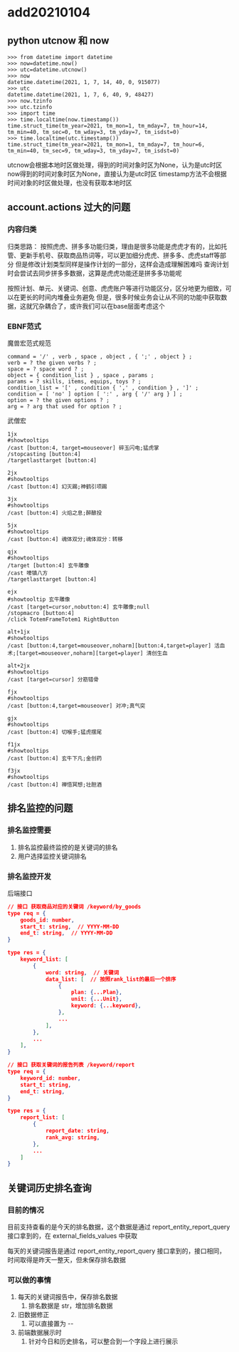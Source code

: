 
# add20210104

## python utcnow 和 now

```
>>> from datetime import datetime
>>> now=datetime.now()
>>> utc=datetime.utcnow()
>>> now
datetime.datetime(2021, 1, 7, 14, 40, 0, 915077)
>>> utc
datetime.datetime(2021, 1, 7, 6, 40, 9, 48427)
>>> now.tzinfo
>>> utc.tzinfo
>>> import time
>>> time.localtime(now.timestamp())
time.struct_time(tm_year=2021, tm_mon=1, tm_mday=7, tm_hour=14, tm_min=40, tm_sec=0, tm_wday=3, tm_yday=7, tm_isdst=0)
>>> time.localtime(utc.timestamp())
time.struct_time(tm_year=2021, tm_mon=1, tm_mday=7, tm_hour=6, tm_min=40, tm_sec=9, tm_wday=3, tm_yday=7, tm_isdst=0)
```

utcnow会根据本地时区做处理，得到的时间对象时区为None，认为是utc时区
now得到的时间对象时区为None，直接认为是utc时区
timestamp方法不会根据时间对象的时区做处理，也没有获取本地时区

## account.actions 过大的问题

### 内容归类

归类思路：
按照虎虎、拼多多功能归类，理由是很多功能是虎虎才有的，比如托管、更新手机号、获取商品热词等，可以更加细分虎虎、拼多多、虎虎staff等部分
但是修改计划类型同样是操作计划的一部分，这样会造成理解困难吗
查询计划时会尝试去同步拼多多数据，这算是虎虎功能还是拼多多功能呢

按照计划、单元、关键词、创意、虎虎账户等进行功能区分，区分地更为细致，可以在更长的时间内堆叠业务避免
但是，很多时候业务会让从不同的功能中获取数据，这就冗杂耦合了，或许我们可以在base层面考虑这个

### EBNF范式

魔兽宏范式规范

```
command = '/' , verb , space , object , { ';' , object } ;
verb = ? the given verbs ? ;
space = ? space word ? ;
object = { condition_list } , space , params ;
params = ? skills, items, equips, toys ? ;
condition_list = '[' , condition { ',' , condition } , ']' ;
condition = [ 'no' ] option [ ':' , arg { '/' arg } ] ;
option = ? the given options ? ;
arg = ? arg that used for option ? ;
```

武僧宏

```
1jx
#showtooltips
/cast [button:4, target=mouseover] 碎玉闪电;猛虎掌
/stopcasting [button:4]
/targetlasttarget [button:4]

2jx
#showtooltips
/cast [button:4] 幻灭踢;神鹤引项踢

3jx
#showtooltips
/cast [button:4] 火焰之息;醉酿投

5jx
#showtooltips
/cast [button:4] 魂体双分;魂体双分：转移

qjx
#showtooltips
/target [button:4] 玄牛雕像
/cast 嚎镇八方
/targetlasttarget [button:4]

ejx
#showtooltip 玄牛雕像
/cast [target=cursor,nobutton:4] 玄牛雕像;null
/stopmacro [button:4]
/click TotemFrameTotem1 RightButton

alt+1jx
#showtooltips
/cast [button:4,target=mouseover,noharm][button:4,target=player] 活血术;[target=mouseover,noharm][target=player] 清创生血

alt+2jx
#showtooltips
/cast [target=cursor] 分筋错骨

fjx
#showtooltips
/cast [button:4,target=mouseover] 对冲;真气突

gjx
#showtooltips
/cast [button:4] 切喉手;猛虎摆尾

f1jx
#showtooltips
/cast [button:4] 玄牛下凡;金创药

f3jx
#showtooltips
/cast [button:4] 禅悟冥想;壮胆酒
```

## 排名监控的问题

### 排名监控需要

1. 排名监控最终监控的是关键词的排名
2. 用户选择监控关键词排名

### 排名监控开发

后端接口

```json
// 接口 获取商品对应的关键词 /keyword/by_goods
type req = {
    goods_id: number,
    start_t: string,  // YYYY-MM-DD
    end_t: string,  // YYYY-MM-DD
}

type res = {
    keyword_list: [
        {
            word: string,  // 关键词
            data_list: [  // 按照rank_list的最后一个排序
                {
                    plan: {...Plan},
                    unit: {...Unit},
                    keyword: {...keyword},
                },
                ...
            ],
        },
        ...
    ],
}

// 接口 获取关键词的报告列表 /keyword/report
type req = {
    keyword_id: number,
    start_t: string,
    end_t: string,
}

type res = {
    report_list: [
        {
            report_date: string,
            rank_avg: string,
        },
        ...
    ]
}
```

## 关键词历史排名查询

### 目前的情况

目前支持查看的是今天的排名数据，这个数据是通过 report_entity_report_query 接口拿到的，在 external_fields_values 中获取

每天的关键词报告是通过 report_entity_report_query 接口拿到的，接口相同，时间取得是昨天一整天，但未保存排名数据

### 可以做的事情

1. 每天的关键词报告中，保存排名数据
   1. 排名数据是 str，增加排名数据
2. 旧数据修正
   1. 可以直接置为 --
3. 前端数据展示时
   1. 针对今日和历史排名，可以整合到一个字段上进行展示
